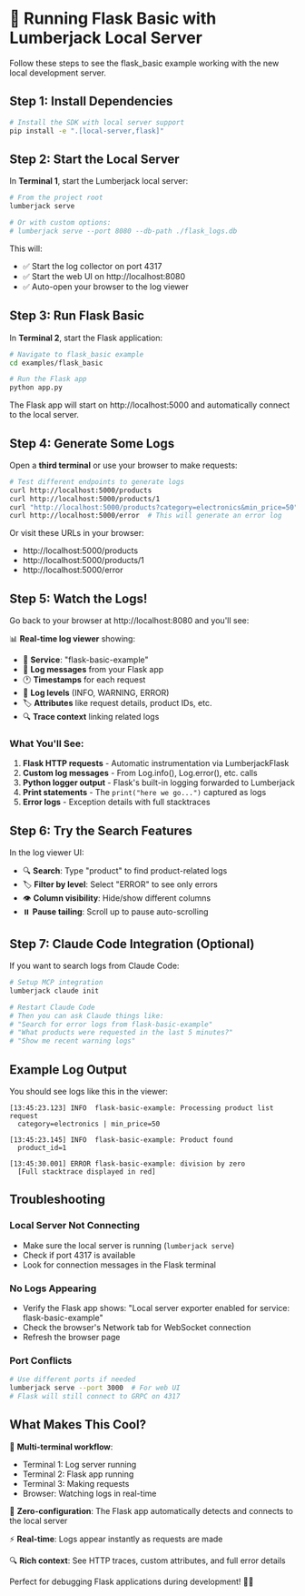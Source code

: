 # 🌲 Running Flask Basic with Lumberjack Local Server

Follow these steps to see the flask_basic example working with the new local development server.

## Step 1: Install Dependencies

```bash
# Install the SDK with local server support
pip install -e ".[local-server,flask]"
```

## Step 2: Start the Local Server

In **Terminal 1**, start the Lumberjack local server:

```bash
# From the project root
lumberjack serve

# Or with custom options:
# lumberjack serve --port 8080 --db-path ./flask_logs.db
```

This will:
- ✅ Start the log collector on port 4317
- ✅ Start the web UI on http://localhost:8080
- ✅ Auto-open your browser to the log viewer

## Step 3: Run Flask Basic

In **Terminal 2**, start the Flask application:

```bash
# Navigate to flask_basic example
cd examples/flask_basic

# Run the Flask app
python app.py
```

The Flask app will start on http://localhost:5000 and automatically connect to the local server.

## Step 4: Generate Some Logs

Open a **third terminal** or use your browser to make requests:

```bash
# Test different endpoints to generate logs
curl http://localhost:5000/products
curl http://localhost:5000/products/1
curl "http://localhost:5000/products?category=electronics&min_price=50"
curl http://localhost:5000/error  # This will generate an error log
```

Or visit these URLs in your browser:
- http://localhost:5000/products
- http://localhost:5000/products/1  
- http://localhost:5000/error

## Step 5: Watch the Logs!

Go back to your browser at http://localhost:8080 and you'll see:

📊 **Real-time log viewer** showing:
- 🔵 **Service**: "flask-basic-example" 
- 📝 **Log messages** from your Flask app
- 🕐 **Timestamps** for each request
- 🎯 **Log levels** (INFO, WARNING, ERROR)
- 🏷️ **Attributes** like request details, product IDs, etc.
- 🔍 **Trace context** linking related logs

### What You'll See:

1. **Flask HTTP requests** - Automatic instrumentation via LumberjackFlask
2. **Custom log messages** - From Log.info(), Log.error(), etc. calls
3. **Python logger output** - Flask's built-in logging forwarded to Lumberjack
4. **Print statements** - The `print("here we go...")` captured as logs
5. **Error logs** - Exception details with full stacktraces

## Step 6: Try the Search Features

In the log viewer UI:
- 🔍 **Search**: Type "product" to find product-related logs
- 🏷️ **Filter by level**: Select "ERROR" to see only errors  
- 👁️ **Column visibility**: Hide/show different columns
- ⏸️ **Pause tailing**: Scroll up to pause auto-scrolling

## Step 7: Claude Code Integration (Optional)

If you want to search logs from Claude Code:

```bash
# Setup MCP integration
lumberjack claude init

# Restart Claude Code
# Then you can ask Claude things like:
# "Search for error logs from flask-basic-example"
# "What products were requested in the last 5 minutes?"
# "Show me recent warning logs"
```

## Example Log Output

You should see logs like this in the viewer:

```
[13:45:23.123] INFO  flask-basic-example: Processing product list request
  category=electronics | min_price=50

[13:45:23.145] INFO  flask-basic-example: Product found  
  product_id=1

[13:45:30.001] ERROR flask-basic-example: division by zero
  [Full stacktrace displayed in red]
```

## Troubleshooting

### Local Server Not Connecting
- Make sure the local server is running (`lumberjack serve`)
- Check if port 4317 is available
- Look for connection messages in the Flask terminal

### No Logs Appearing  
- Verify the Flask app shows: "Local server exporter enabled for service: flask-basic-example"
- Check the browser's Network tab for WebSocket connection
- Refresh the browser page

### Port Conflicts
```bash
# Use different ports if needed
lumberjack serve --port 3000  # For web UI
# Flask will still connect to GRPC on 4317
```

## What Makes This Cool?

🚀 **Multi-terminal workflow**: 
- Terminal 1: Log server running
- Terminal 2: Flask app running  
- Terminal 3: Making requests
- Browser: Watching logs in real-time

🎯 **Zero-configuration**: The Flask app automatically detects and connects to the local server

⚡ **Real-time**: Logs appear instantly as requests are made

🔍 **Rich context**: See HTTP traces, custom attributes, and full error details

Perfect for debugging Flask applications during development! 🌲✨